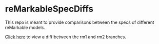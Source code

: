 # reMarkableSpecDiffs

This repo is meant to provide comparisons between the specs of different reMarkable models.

[Click here](https://github.com/LinusCDE/reMarkableSpecDiffs/compare/rm1..rm2) to view a diff between the rm1 and rm2 branches.
